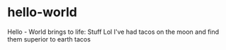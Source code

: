 # hello-world
Hello - World brings to life: Stuff Lol
I've had tacos on the moon and find them superior to earth tacos
